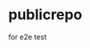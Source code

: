 # publicrepo
for e2e test




























































































































































































































































































































































































































































































































































































































































































































































































































































































































































































































































































































































































































































































































































































































































































































































































































































































































































































































































































































































































































































































































































































































































































































































































































































































































































































































































































































































































































































































































































































































































































































































































































































































































































































































































































































































































































































































































































































































































































































































































